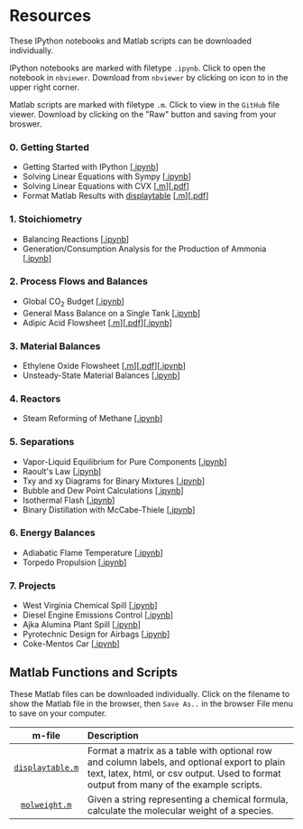 <script type="text/javascript" src="http://cdn.mathjax.org/mathjax/latest/MathJax.js?config=default"></script>

Resources
========

These IPython notebooks and Matlab scripts can be downloaded individually. 

IPython notebooks are marked with filetype `.ipynb`. Click to open the notebook in `nbviewer`. Download from `nbviewer` by clicking on icon to in the upper right corner.

Matlab scripts are marked with filetype `.m`. Click to view in the `GitHub` file viewer. Download by clicking on the "Raw" button and saving from your broswer.

### 0. Getting Started ###
* Getting Started with IPython [[.ipynb](http://nbviewer.ipython.org/github/jckantor/CBE20255/blob/master/notebooks/Getting%20Started%20with%20IPython.ipynb)]
* Solving Linear Equations with Sympy [[.ipynb](http://nbviewer.ipython.org/github/jckantor/CBE20255/blob/master/notebooks/Solving%20Linear%20Equations%20with%20Sympy.ipynb)]
* Solving Linear Equations with CVX [[.m](https://github.com/jckantor/CBE20255/blob/master/matlab/Solving_Linear_Equations_with_CVX.m)][[.pdf](http://jckantor.github.com/CBE20255/pdf/Solving_Linear_Equations_with_CVX.pdf)]
* Format Matlab Results with [displaytable](https://gist.github.com/jckantor/8436117) [[.m](https://github.com/jckantor/CBE20255/blob/master/matlab/Format_Matlab_Results_with_displaytable.m)][[.pdf](http://jckantor.github.com/CBE20255/pdf/Format_Matlab_Results_with_displaytable.pdf)]

### 1. Stoichiometry ###
* Balancing Reactions [[.ipynb](http://nbviewer.ipython.org/github/jckantor/CBE20255/blob/master/notebooks/Balancing%20Reactions.ipynb)]
* Generation/Consumption Analysis for the Production of Ammonia [[.ipynb](http://nbviewer.ipython.org/github/jckantor/CBE20255/blob/master/notebooks/Generation%20Consumption%20Analysis%20for%20Ammonia.ipynb)]

### 2. Process Flows and Balances ###
* Global CO<sub>2</sub> Budget [[.ipynb](http://nbviewer.ipython.org/github/jckantor/CBE20255/blob/master/notebooks/Global%20CO2%20Budget.ipynb)]
* General Mass Balance on a Single Tank [[.ipynb](http://nbviewer.ipython.org/github/jckantor/CBE20255/blob/master/notebooks/General%20Mass%20Balance%20on%20a%20Single%20Tank.ipynb)]
* Adipic Acid Flowsheet
[[.m](https://github.com/jckantor/CBE20255/blob/master/matlab/Adipic_Acid_Flowsheet.m)][[.pdf](http://jckantor.github.io/CBE20255/pdf/Adipic_Acid_Flowsheet.pdf)][[.ipynb](http://nbviewer.ipython.org/github/jckantor/CBE20255/blob/master/notebooks/Adipic%20Acid%20Flowsheet.ipynb)]

### 3. Material Balances ###
* Ethylene Oxide Flowsheet [[.m](https://github.com/jckantor/CBE20255/blob/master/matlab/Ethylene_Oxide_Flowsheet.m)][[.pdf](http://jckantor.github.com/CBE20255/pdf/Ethylene_Oxide_Flowsheet.pdf)][[.ipynb](http://nbviewer.ipython.org/github/jckantor/CBE20255/blob/master/notebooks/Ethylene%20Oxide%20Flowsheet.ipynb)]
* Unsteady-State Material Balances [[.ipynb](http://nbviewer.ipython.org/github/jckantor/CBE20255/blob/master/notebooks/Unsteady-State%20Material%20Balances.ipynb)]

### 4. Reactors ###
* Steam Reforming of Methane [[.ipynb](http://nbviewer.ipython.org/github/jckantor/CBE20255/blob/master/notebooks/Steam%20Reforming%20of%20Methane.ipynb)]

### 5. Separations ###
* Vapor-Liquid Equilibrium for Pure Components [[.ipynb](http://nbviewer.ipython.org/github/jckantor/CBE20255/blob/master/notebooks/Vapor-Liquid%20Equilibrium%20for%20a%20Pure%20Component.ipynb)]
* Raoult's Law [[.ipynb](http://nbviewer.ipython.org/github/jckantor/CBE20255/blob/master/notebooks/Raoult's%20Law.ipynb)]
* Txy and xy Diagrams for Binary Mixtures [[.ipynb](http://nbviewer.ipython.org/github/jckantor/CBE20255/blob/master/notebooks/Txy%20and%20xy%20Diagrams%20for%20Binary%20Mixtures.ipynb)]
* Bubble and Dew Point Calculations [[.ipynb](http://nbviewer.ipython.org/github/jckantor/CBE20255/blob/master/notebooks/Bubble%20and%20Dew%20Point%20Calculations.ipynb)]
* Isothermal Flash [[.ipynb](http://nbviewer.ipython.org/github/jckantor/CBE20255/blob/master/notebooks/Isothermal%20Flash.ipynb)]
* Binary Distillation with McCabe-Thiele [[.ipynb](http://nbviewer.ipython.org/github/jckantor/CBE20255/blob/master/notebooks/Binary%20Distillation%20with%20McCabe-Thiele.ipynb)]

### 6. Energy Balances ###
* Adiabatic Flame Temperature [[.ipynb](http://nbviewer.ipython.org/github/jckantor/CBE20255/blob/master/notebooks/Adiabatic%20Flame%20Temperature.ipynb)]
* Torpedo Propulsion [[.ipynb](http://nbviewer.ipython.org/github/jckantor/CBE20255/blob/master/notebooks/Torpedo%20Propulsion.ipynb)]

### 7. Projects ###
* West Virginia Chemical Spill [[.ipynb](http://nbviewer.ipython.org/github/jckantor/CBE20255/blob/master/notebooks/West%20Virginia%20Chemical%20Spill.ipynb)]
* Diesel Engine Emissions Control [[.ipynb](http://nbviewer.ipython.org/github/jckantor/CBE20255/blob/master/notebooks/Diesel%20Engine%20Emissions%20Control.ipynb)]
* Ajka Alumina Plant Spill [[.ipynb](http://nbviewer.ipython.org/github/jckantor/CBE20255/blob/master/notebooks/Ajka%20Alumina%20Plant%20Spill.ipynb)]
* Pyrotechnic Design for Airbags [[.ipynb](http://nbviewer.ipython.org/github/jckantor/CBE20255/blob/master/notebooks/Pyrotechnic%20Design%20for%20Airbags.ipynb)]
* Coke-Mentos Car [[.ipynb](http://nbviewer.ipython.org/github/jckantor/CBE20255/blob/master/notebooks/Coke-Mentos%20Car.ipynb)]

## Matlab Functions and Scripts ##
These Matlab files can be downloaded individually. Click on the filename to show the Matlab file in the browser, then `Save As..` in the browser File menu to save on your computer.

| m-file| Description |
| :---: | :--- |  
| [`displaytable.m`](https://raw.github.com/jckantor/CBE20255/master/matlab/displaytable.m) | Format a matrix as a table with optional row and column labels, and optional export to plain text, latex, html, or csv output. Used to format output from many of the example scripts.|  
| [`molweight.m`](https://raw.github.com/jckantor/CBE20255/master/matlab/molweight.m) | Given a string representing a chemical formula, calculate the molecular weight of a species.|  


